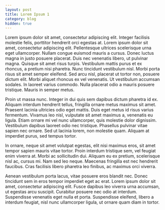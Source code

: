 ```yaml
---
layout: post
title: Lorem Ipsum 1
category: blog
hidden: true
---
```


Lorem ipsum dolor sit amet, consectetur adipiscing elit. Integer facilisis molestie felis, porttitor hendrerit orci egestas at. Lorem ipsum dolor sit amet, consectetur adipiscing elit. Pellentesque ultrices scelerisque urna eget ullamcorper. Nullam congue euismod mauris a cursus. Donec luctus magna in justo posuere placerat. Duis nec venenatis libero, ut pulvinar magna. Quisque sit amet risus turpis. Vestibulum mattis purus et ex rhoncus, a pretium nisi pharetra. Nunc tincidunt vestibulum nisl. Morbi porta risus sit amet semper eleifend. Sed arcu nisl, placerat ut tortor non, posuere dictum elit. Morbi aliquet rhoncus ex vel venenatis. Ut vestibulum accumsan sodales. In laoreet varius commodo. Nulla placerat odio a mauris posuere tristique. Mauris in semper metus.

Proin ut massa nunc. Integer in dui quis sem dapibus dictum pharetra id ex. Aliquam interdum hendrerit tellus, fringilla ornare metus maximus sit amet. Praesent lacinia ultricies odio eget mattis. Duis eget metus id risus varius fermentum. Vivamus leo nisl, vulputate sit amet maximus a, venenatis eu ligula. Etiam ornare mi vel nunc ullamcorper, quis molestie dolor dignissim. Vestibulum dapibus laoreet odio nec tristique. Phasellus pulvinar vitae sapien nec ornare. Sed ut lacinia lorem, non molestie quam. Aliquam at imperdiet purus, sed tempus tortor.

In ornare, neque sit amet volutpat egestas, elit nisi maximus eros, sit amet tempor sapien mauris vitae tortor. Proin interdum tristique sem, vel feugiat enim viverra at. Morbi ac sollicitudin dui. Aliquam eu ex pretium, scelerisque nisl ac, cursus mi. Nam sed leo neque. Maecenas fringilla est nec hendrerit faucibus. Cras facilisis libero pharetra leo finibus, ac maximus orci viverra.

Aenean vestibulum porta lacus, vitae posuere eros blandit nec. Donec tincidunt sem in eros tempor imperdiet eget ac erat. Lorem ipsum dolor sit amet, consectetur adipiscing elit. Fusce dapibus leo viverra urna accumsan, ut egestas arcu suscipit. Curabitur posuere nec odio at interdum. Suspendisse venenatis eget nulla et porta. Suspendisse eleifend, libero a interdum feugiat, nisl nunc ullamcorper ligula, ut ornare quam diam in tortor.
